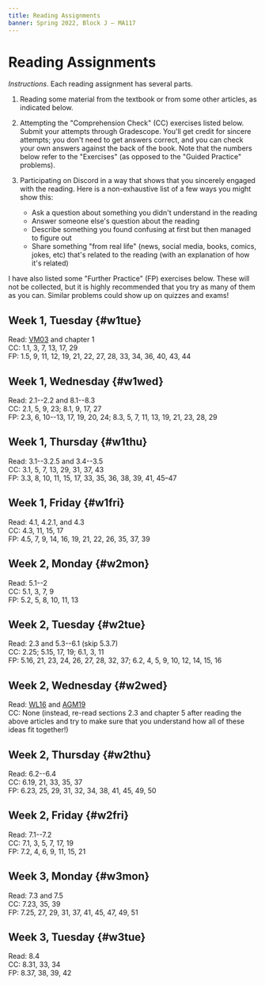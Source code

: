 ```yaml
---
title: Reading Assignments
banner: Spring 2022, Block J — MA117
---
```


# Reading Assignments

*Instructions*. Each reading assignment has several parts. 

1. Reading some material from the textbook or from some other articles, as indicated below. 
2. Attempting the "Comprehension Check" (CC) exercises listed below. Submit your attempts through Gradescope. You'll get credit for sincere attempts; you don't need to get answers correct, and you can check your own answers against the back of the book. Note that the numbers below refer to the "Exercises" (as opposed to the "Guided Practice" problems). 
3. Participating on Discord in a way that shows that you sincerely engaged with the reading. Here is a non-exhaustive list of a few ways you might show this: 

    * Ask a question about something you didn't understand in the reading
    * Answer someone else's question about the reading
    * Describe something you found confusing at first but then managed to figure out
    * Share something "from real life" (news, social media, books, comics, jokes, etc) that's related to the reading (with an explanation of how it's related)

I have also listed some "Further Practice" (FP) exercises below. These will not be collected, but it is highly recommended that you try as many of them as you can. Similar problems could show up on quizzes and exams! 

## Week 1, Tuesday {#w1tue}

Read: [VM03](https://www-jstor-org.coloradocollege.idm.oclc.org/stable/3087273) and chapter 1  
CC: 1.1, 3, 7, 13, 17, 29  
FP: 1.5, 9, 11, 12, 19, 21, 22, 27, 28, 33, 34, 36, 40, 43, 44

## Week 1, Wednesday {#w1wed}

Read: 2.1--2.2 and 8.1--8.3  
CC: 2.1, 5, 9, 23; 8.1, 9, 17, 27  
FP: 2.3, 6, 10--13, 17, 19, 20, 24; 8.3, 5, 7, 11, 13, 19, 21, 23, 28, 29

## Week 1, Thursday {#w1thu}

Read: 3.1--3.2.5 and 3.4--3.5  
CC: 3.1, 5, 7, 13, 29, 31, 37, 43  
FP: 3.3, 8, 10, 11, 15, 17, 33, 35, 36, 38, 39, 41, 45–47

## Week 1, Friday {#w1fri}

Read: 4.1, 4.2.1, and 4.3  
CC: 4.3, 11, 15, 17  
FP: 4.5, 7, 9, 14, 16, 19, 21, 22, 26, 35, 37, 39

## Week 2, Monday {#w2mon}

Read: 5.1--2  
CC: 5.1, 3, 7, 9  
FP: 5.2, 5, 8, 10, 11, 13

## Week 2, Tuesday {#w2tue}

Read: 2.3 and 5.3--6.1 (skip 5.3.7)  
CC: 2.25; 5.15, 17, 19; 6.1, 3, 11  
FP: 5.16, 21, 23, 24, 26, 27, 28, 32, 37; 6.2, 4, 5, 9, 10, 12, 14, 15, 16

## Week 2, Wednesday {#w2wed}

Read: [WL16](https://doi.org/10.1080/00031305.2016.1154108) and [AGM19](https://www.nature.com/articles/d41586-019-00857-9)  
CC: None (instead, re-read sections 2.3 and chapter 5 after reading the above articles and try to make sure that you understand how all of these ideas fit together!)

## Week 2, Thursday {#w2thu}

Read: 6.2--6.4  
CC: 6.19, 21, 33, 35, 37  
FP: 6.23, 25, 29, 31, 32, 34, 38, 41, 45, 49, 50

## Week 2, Friday {#w2fri}

Read: 7.1--7.2  
CC: 7.1, 3, 5, 7, 17, 19  
FP: 7.2, 4, 6, 9, 11, 15, 21 

## Week 3, Monday {#w3mon}

Read: 7.3 and 7.5  
CC: 7.23, 35, 39    
FP: 7.25, 27, 29, 31, 37, 41, 45, 47, 49, 51

## Week 3, Tuesday {#w3tue}

Read: 8.4  
CC: 8.31, 33, 34  
FP: 8.37, 38, 39, 42


